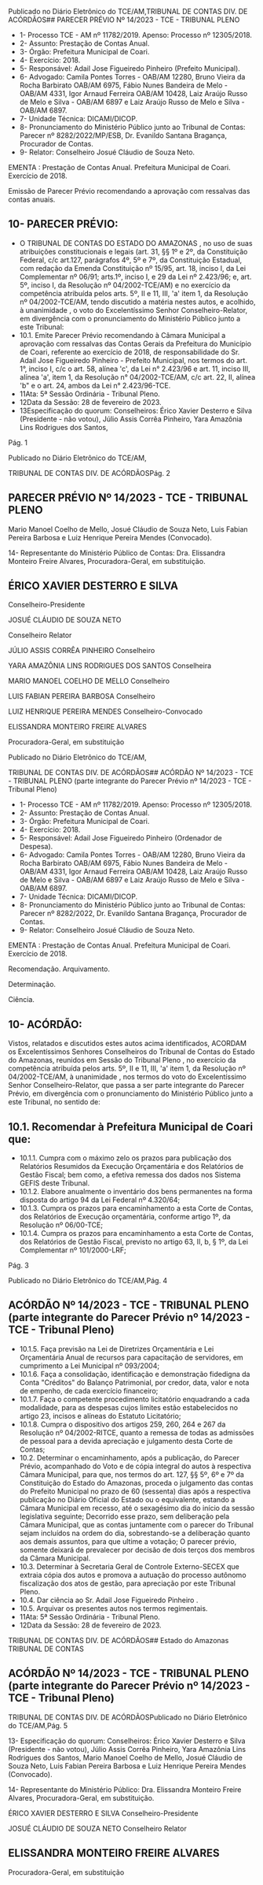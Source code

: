 Publicado  no  Diário  Eletrônico do TCE/AM,TRIBUNAL DE CONTAS DIV. DE ACÓRDÃOS## PARECER PRÉVIO Nº 14/2023 - TCE - TRIBUNAL PLENO

- 1- Processo TCE - AM nº 11782/2019. Apenso: Processo nº  12305/2018.
- 2- Assunto: Prestação de Contas Anual.
- 3- Órgão: Prefeitura Municipal de Coari.
- 4- Exercício: 2018.
- 5- Responsável: Adail Jose Figueiredo Pinheiro (Prefeito Municipal).
- 6- Advogado: Camila Pontes Torres - OAB/AM 12280, Bruno Vieira da Rocha Barbirato OAB/AM 6975, Fábio Nunes Bandeira de Melo - OAB/AM 4331, Igor Arnaud Ferreira OAB/AM 10428,  Laiz  Araújo  Russo  de  Melo  e  Silva  -  OAB/AM  6897  e  Laiz  Araújo Russo de Melo e Silva - OAB/AM 6897.
- 7- Unidade Técnica: DICAMI/DICOP.
- 8- Pronunciamento  do  Ministério  Público  junto  ao  Tribunal  de  Contas: Parecer  nº 8282/2022/MP/ESB, Dr. Evanildo Santana Bragança, Procurador de Contas.
- 9- Relator: Conselheiro Josué Cláudio de Souza Neto.

EMENTA :  Prestação  de  Contas  Anual.    Prefeitura Municipal de Coari.  Exercício de 2018.

Emissão de Parecer Prévio recomendando a aprovação com ressalvas das contas anuais.

## 10-  PARECER PRÉVIO:

- O  TRIBUNAL  DE  CONTAS  DO  ESTADO  DO  AMAZONAS ,  no  uso  de  suas atribuições  constitucionais  e  legais  (art.  31,  §§  1º  e  2º,  da  Constituição  Federal,  c/c art.127,  parágrafos  4º,  5º  e  7º,  da  Constituição  Estadual,  com  redação  da  Emenda Constituição nº 15/95, art. 18, inciso I, da Lei Complementar nº 06/91; arts.1º, inciso I, e 29  da  Lei  nº  2.423/96;  e,  art.  5º,  inciso  I,  da  Resolução  nº  04/2002-TCE/AM)  e  no exercício da competência atribuída pelos arts. 5º, II e 11, III, 'a' item 1, da Resolução nº 04/2002-TCE/AM, tendo discutido a matéria nestes autos, e acolhido, à unanimidade , o voto do Excelentíssimo Senhor Conselheiro-Relator, em divergência com o pronunciamento do Ministério Público junto a este Tribunal:
- 10.1. Emite Parecer Prévio recomendando à Câmara Municipal a aprovação  com  ressalvas das Contas  Gerais da Prefeitura do Município de Coari, referente ao exercício de 2018, de responsabilidade do  Sr. Adail Jose Figueiredo Pinheiro - Prefeito Municipal, nos termos do art. 1°, inciso I, c/c o art. 58, alínea 'c', da Lei n° 2.423/96 e art. 11, inciso III, alínea 'a', item 1, da Resolução n° 04/2002-TCE/AM, c/c art. 22, II, alínea 'b" e o art. 24, ambos da Lei n° 2.423/96-TCE.
- 11Ata: 5ª Sessão Ordinária - Tribunal Pleno.
- 12Data da Sessão: 28 de fevereiro de 2023.
- 13Especificação do quorum: Conselheiros: Érico Xavier Desterro e Silva (Presidente - não  votou), Júlio Assis Corrêa Pinheiro, Yara Amazônia Lins Rodrigues dos Santos,

Pág. 1

Publicado  no  Diário  Eletrônico do TCE/AM,

TRIBUNAL DE CONTAS DIV. DE ACÓRDÃOSPág. 2

## PARECER PRÉVIO Nº 14/2023 - TCE - TRIBUNAL PLENO

Mario  Manoel  Coelho  de  Mello,  Josué  Cláudio  de  Souza  Neto,  Luis  Fabian  Pereira Barbosa e Luiz Henrique Pereira Mendes (Convocado).

14-  Representante do Ministério Público de Contas: Dra. Elissandra Monteiro Freire Alvares, Procuradora-Geral, em substituição.

## ÉRICO XAVIER DESTERRO E SILVA

Conselheiro-Presidente

JOSUÉ CLÁUDIO DE SOUZA NETO

Conselheiro Relator

JÚLIO ASSIS CORRÊA PINHEIRO Conselheiro

YARA AMAZÔNIA LINS RODRIGUES DOS SANTOS Conselheira

MARIO MANOEL COELHO DE MELLO Conselheiro

LUIS FABIAN PEREIRA BARBOSA Conselheiro

LUIZ HENRIQUE PEREIRA MENDES Conselheiro-Convocado

ELISSANDRA MONTEIRO FREIRE ALVARES

Procuradora-Geral, em substituição

Publicado  no  Diário  Eletrônico do TCE/AM,

TRIBUNAL DE CONTAS DIV. DE ACÓRDÃOS## ACÓRDÃO Nº 14/2023 - TCE - TRIBUNAL PLENO (parte integrante do Parecer Prévio nº 14/2023 - TCE - Tribunal Pleno)

- 1- Processo TCE - AM nº 11782/2019. Apenso: Processo nº  12305/2018.
- 2- Assunto: Prestação de Contas Anual.
- 3- Órgão: Prefeitura Municipal de Coari.
- 4- Exercício: 2018.
- 5- Responsável: Adail Jose Figueiredo Pinheiro (Ordenador de Despesa).
- 6- Advogado: Camila Pontes Torres - OAB/AM 12280, Bruno Vieira da Rocha Barbirato OAB/AM 6975, Fábio Nunes Bandeira de Melo - OAB/AM 4331, Igor Arnaud Ferreira OAB/AM 10428,  Laiz  Araújo  Russo  de  Melo  e  Silva  -  OAB/AM  6897  e  Laiz  Araújo Russo de Melo e Silva - OAB/AM 6897.
- 7- Unidade Técnica: DICAMI/DICOP.
- 8- Pronunciamento  do  Ministério  Público  junto  ao  Tribunal  de  Contas: Parecer  nº 8282/2022,  Dr. Evanildo Santana Bragança, Procurador de Contas.
- 9- Relator: Conselheiro Josué Cláudio de Souza Neto.

EMENTA :  Prestação  de  Contas  Anual.    Prefeitura Municipal de Coari. Exercício de 2018.

Recomendação. Arquivamento.

Determinação.

Ciência.

## 10-  ACÓRDÃO:

Vistos, relatados e discutidos estes autos acima identificados, ACORDAM os Excelentíssimos Senhores Conselheiros do Tribunal de Contas do Estado do Amazonas, reunidos em Sessão do Tribunal Pleno , no exercício da competência atribuída pelos arts. 5º, II e 11, III, 'a' item 1, da Resolução nº 04/2002-TCE/AM, à unanimidade , nos termos do voto do Excelentíssimo Senhor Conselheiro-Relator, que passa a ser parte integrante do Parecer Prévio, em divergência com o pronunciamento do Ministério Público junto a este Tribunal, no sentido de:

## 10.1. Recomendar à Prefeitura Municipal de Coari que:

- 10.1.1. Cumpra  com  o  máximo  zelo  os  prazos  para  publicação dos Relatórios Resumidos da Execução Orçamentária e dos Relatórios de Gestão Fiscal; bem como, a efetiva remessa dos dados nos Sistema GEFIS deste Tribunal.
- 10.1.2. Elabore anualmente o inventário dos bens permanentes na forma disposta do artigo 94 da Lei Federal nº 4.320/64;
- 10.1.3. Cumpra os prazos para encaminhamento a esta Corte de Contas, dos Relatórios de Execução orçamentária, conforme artigo 1º, da Resolução nº 06/00-TCE;
- 10.1.4. Cumpra os prazos para encaminhamento a esta Corte de Contas, dos Relatórios de Gestão Fiscal, previsto no artigo 63, II, b, § 1º, da Lei Complementar nº 101/2000-LRF;

Pág. 3

Publicado  no  Diário  Eletrônico do TCE/AM,Pág. 4

## ACÓRDÃO Nº 14/2023 - TCE - TRIBUNAL PLENO (parte integrante do Parecer Prévio nº 14/2023 - TCE - Tribunal Pleno)

- 10.1.5. Faça  previsão  na  Lei  de  Diretrizes  Orçamentária  e  Lei Orçamentária Anual de recursos para capacitação de servidores, em cumprimento a Lei Municipal nº 093/2004;
- 10.1.6. Faça a consolidação, identificação e demonstração fidedigna  da  Conta  "Créditos"  do  Balanço  Patrimonial,  por credor,  data,  valor  e  nota  de  empenho,  de  cada  exercício financeiro;
- 10.1.7. Faça o competente procedimento licitatório enquadrando a cada  modalidade,  para  as  despesas  cujos  limites  estão estabelecidos  no  artigo  23,  incisos  e  alíneas  do  Estatuto Licitatório;
- 10.1.8. Cumpra o dispositivo dos artigos 259, 260, 264 e 267 da Resolução  nº  04/2002-RITCE,  quanto  a  remessa  de  todas as  admissões  de  pessoal  para  a  devida  apreciação  e julgamento desta Corte de Contas;
- 10.2. Determinar o encaminhamento, após a publicação, do Parecer Prévio, acompanhado  do  Voto  e  de  cópia  integral  do  autos  à  respectiva Câmara Municipal, para que, nos termos do art. 127, §§ 5º, 6º e 7º da Constituição do Estado do Amazonas, proceda o julgamento das contas do Prefeito Municipal no prazo de 60 (sessenta) dias após a respectiva publicação  no  Diário  Oficial  do  Estado  ou  o  equivalente,  estando  a Câmara  Municipal  em  recesso,  até  o  sexagésimo  dia  do  início  da sessão legislativa seguinte; Decorrido esse prazo, sem deliberação pela Câmara Municipal, que as contas juntamente com o parecer do Tribunal sejam incluídos na ordem do dia, sobrestando-se a deliberação quanto aos  demais  assuntos,  para  que  ultime  a  votação;  O  parecer  prévio, somente deixará de prevalecer por decisão de dois terços dos membros da Câmara Municipal.
- 10.3. Determinar à Secretaria Geral de Controle Externo-SECEX que extraia cópia dos autos e promova  a  autuação  do  processo  autônomo fiscalização  dos  atos  de  gestão,  para  apreciação  por  este  Tribunal Pleno.
- 10.4. Dar ciência ao Sr. Adail Jose Figueiredo Pinheiro .
- 10.5. Arquivar os presentes autos nos termos regimentais.
- 11Ata: 5ª Sessão Ordinária - Tribunal Pleno.
- 12Data da Sessão: 28 de fevereiro de 2023.

TRIBUNAL DE CONTAS DIV. DE ACÓRDÃOS## Estado do Amazonas TRIBUNAL DE CONTAS

## ACÓRDÃO Nº 14/2023 - TCE - TRIBUNAL PLENO (parte integrante do Parecer Prévio nº 14/2023 - TCE - Tribunal Pleno)

TRIBUNAL DE CONTAS DIV. DE ACÓRDÃOSPublicado  no  Diário  Eletrônico do TCE/AM,Pág. 5

13- Especificação do quorum: Conselheiros: Érico Xavier Desterro e Silva (Presidente - não  votou), Júlio Assis Corrêa Pinheiro, Yara Amazônia Lins Rodrigues dos Santos, Mario  Manoel  Coelho  de  Mello,  Josué  Cláudio  de  Souza  Neto,  Luis  Fabian  Pereira Barbosa e Luiz Henrique Pereira Mendes (Convocado).

14-  Representante  do  Ministério  Público: Dra. Elissandra  Monteiro  Freire  Alvares, Procuradora-Geral, em substituição.

ÉRICO XAVIER DESTERRO E SILVA Conselheiro-Presidente

JOSUÉ CLÁUDIO DE SOUZA NETO Conselheiro Relator

## ELISSANDRA MONTEIRO FREIRE ALVARES

Procuradora-Geral, em substituição